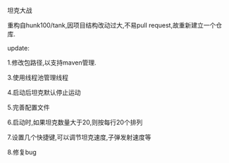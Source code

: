 坦克大战

重构自hunk100/tank,因项目结构改动过大,不易pull request,故重新建立一个仓库.

update:

1.修改包路径,以支持maven管理.

3.使用线程池管理线程

4.启动后坦克默认停止运动

5.完善配置文件

6.启动时,如果坦克数量大于20,则按每行20个排列

7.设置几个快捷键,可以调节坦克速度,子弹发射速度等

8.修复bug